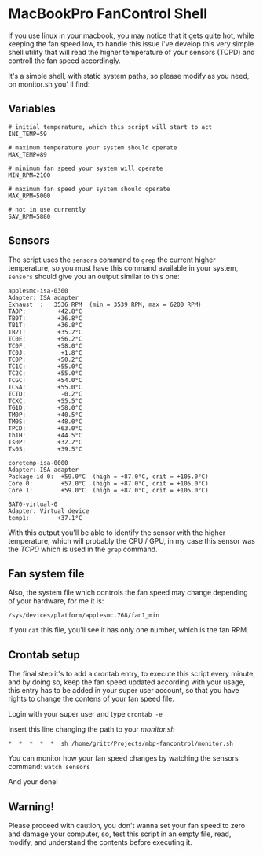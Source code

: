 # MacBookPro FanControl Shell

If you use linux in your macbook, you may notice that it gets quite hot, while keeping the fan speed low, to handle this issue i've develop this very simple shell utility that will read the higher temperature of your sensors (TCPD) and controll the fan speed accordingly.

It's a simple shell, with static system paths, so please modify as you need, on monitor.sh you' ll find:

## Variables

    # initial temperature, which this script will start to act
    INI_TEMP=59

    # maximum temperature your system should operate
    MAX_TEMP=89

    # minimum fan speed your system will operate
    MIN_RPM=2100

    # maximum fan speed your system should operate
    MAX_RPM=5000

    # not in use currently
    SAV_RPM=5880


## Sensors
The script uses the `sensors` command to `grep` the current higher temperature, so you must have this command available in your system, `sensors` should give you an output similar to this one:


    applesmc-isa-0300
    Adapter: ISA adapter
    Exhaust  :   3536 RPM  (min = 3539 RPM, max = 6200 RPM)
    TA0P:         +42.8°C
    TB0T:         +36.8°C
    TB1T:         +36.8°C
    TB2T:         +35.2°C
    TC0E:         +56.2°C
    TC0F:         +58.0°C
    TC0J:          +1.8°C
    TC0P:         +50.2°C
    TC1C:         +55.0°C
    TC2C:         +55.0°C
    TCGC:         +54.0°C
    TCSA:         +55.0°C
    TCTD:          -0.2°C
    TCXC:         +55.5°C
    TG1D:         +58.0°C
    TM0P:         +40.5°C
    TM0S:         +48.0°C
    TPCD:         +63.0°C
    Th1H:         +44.5°C
    Ts0P:         +32.2°C
    Ts0S:         +39.5°C

    coretemp-isa-0000
    Adapter: ISA adapter
    Package id 0:  +59.0°C  (high = +87.0°C, crit = +105.0°C)
    Core 0:        +57.0°C  (high = +87.0°C, crit = +105.0°C)
    Core 1:        +59.0°C  (high = +87.0°C, crit = +105.0°C)

    BAT0-virtual-0
    Adapter: Virtual device
    temp1:        +37.1°C


With this output you'll be able to identify the sensor with the higher temperature, which will probably the CPU / GPU, in my case this sensor was the *TCPD* which is used in the `grep` command.


## Fan system file
Also, the system file which controls the fan speed may change depending of your hardware, for me it is:

    /sys/devices/platform/applesmc.768/fan1_min

If you `cat` this file, you'll see it has only one number, which is the fan RPM.


## Crontab setup

The final step it's to add a crontab entry, to execute this script every minute, and by doing so, keep the fan speed updated according with your usage, this entry has to be added in your super user account, so that you have rights to change the contens of your fan speed file.

Login with your super user and type `crontab -e`

Insert this line changing the path to your *monitor.sh*

    *  *  *  *  *  sh /home/gritt/Projects/mbp-fancontrol/monitor.sh

You can monitor how your fan speed changes by watching the sensors command: `watch sensors`

And your done! 

## Warning!

Please proceed with caution, you don't wanna set your fan speed to zero and damage your computer, so, test this script in an empty file, read, modify, and understand the contents before executing it.